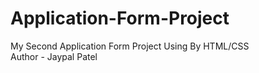 # Application-Form-Project
My Second Application Form Project Using By HTML/CSS
<br>
Author - Jaypal Patel
